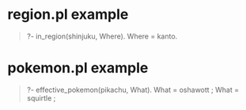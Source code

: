 # region.pl example
 > ?- in_region(shinjuku, Where).
 > Where = kanto.

# pokemon.pl example
 > ?- effective_pokemon(pikachu, What).
 > What = oshawott ;
 > What = squirtle ;